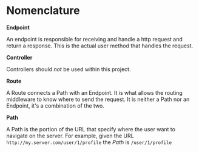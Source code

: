 
# Nomenclature

**Endpoint**

An endpoint is responsible for receiving and handle a http request and return a response.
This is the actual user method that handles the request.

**Controller**

Controllers should *not* be used within this project.

**Route**

A Route connects a Path with an Endpoint. It is what allows the routing middleware to know where to send the request.
It is neither a Path nor an Endpoint, it's a combination of the two.

**Path**

A Path is the portion of the URL that specify where the user want to navigate on the server. For example, given the URL 
`http://my.server.com/user/1/profile` the *Path* is `/user/1/profile`
